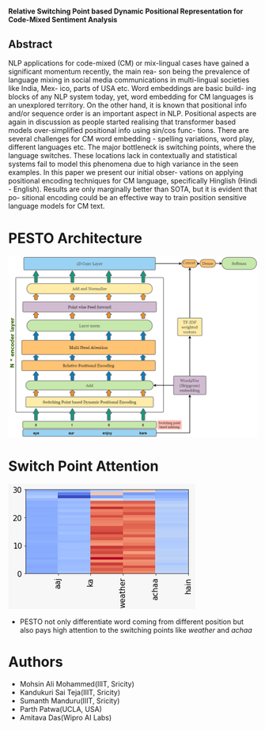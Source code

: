 #### Relative Switching Point based Dynamic Positional Representation for Code-Mixed Sentiment Analysis

## Abstract 
  <p> NLP applications for code-mixed (CM) or mix-lingual cases
have gained a significant momentum recently, the main rea-
son being the prevalence of language mixing in social media
communications in multi-lingual societies like India, Mex-
ico, parts of USA etc. Word embeddings are basic build-
ing blocks of any NLP system today, yet, word embedding
for CM languages is an unexplored territory. On the other
hand, it is known that positional info and/or sequence order
is an important aspect in NLP. Positional aspects are again in
discussion as people started realising that transformer based
models over-simplified positional info using sin/cos func-
tions. There are several challenges for CM word embedding -
spelling variations, word play, different languages etc. The
major bottleneck is switching points, where the language
switches. These locations lack in contextually and statistical
systems fail to model this phenomena due to high variance in
the seen examples. In this paper we present our initial obser-
vations on applying positional encoding techniques for CM
language, specifically Hinglish (Hindi - English). Results are
only marginally better than SOTA, but it is evident that po-
sitional encoding could be an effective way to train position
sensitive language models for CM text.</p>


# PESTO Architecture
 ![alt text](https://github.com/mohammedmohsinali/PESTO/blob/main/PESTO_Architecture.png)

# Switch Point Attention
 ![alt text](https://github.com/mohammedmohsinali/PESTO/blob/main/switch_point.png)
  * PESTO not only differentiate word coming from different position but also pays high attention to the switching points like _weather_ and _achaa_
# Authors
  * Mohsin Ali Mohammed(IIIT, Sricity)
  * Kandukuri Sai Teja(IIIT, Sricity)
  * Sumanth Manduru(IIIT, Sricity)
  * Parth Patwa(UCLA, USA)
  * Amitava Das(Wipro AI Labs)
